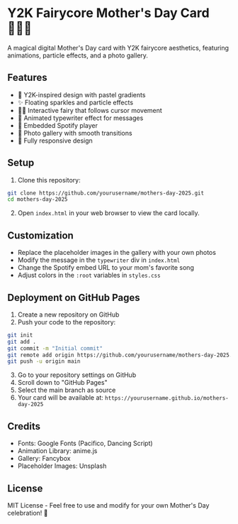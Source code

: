 # Y2K Fairycore Mother's Day Card 🧚‍♀️✨

A magical digital Mother's Day card with Y2K fairycore aesthetics, featuring animations, particle effects, and a photo gallery.

## Features

- 🎨 Y2K-inspired design with pastel gradients
- ✨ Floating sparkles and particle effects
- 🧚‍♀️ Interactive fairy that follows cursor movement
- 📝 Animated typewriter effect for messages
- 🎵 Embedded Spotify player
- 📸 Photo gallery with smooth transitions
- 📱 Fully responsive design

## Setup

1. Clone this repository:
```bash
git clone https://github.com/yourusername/mothers-day-2025.git
cd mothers-day-2025
```

2. Open `index.html` in your web browser to view the card locally.

## Customization

- Replace the placeholder images in the gallery with your own photos
- Modify the message in the `typewriter` div in `index.html`
- Change the Spotify embed URL to your mom's favorite song
- Adjust colors in the `:root` variables in `styles.css`

## Deployment on GitHub Pages

1. Create a new repository on GitHub
2. Push your code to the repository:
```bash
git init
git add .
git commit -m "Initial commit"
git remote add origin https://github.com/yourusername/mothers-day-2025.git
git push -u origin main
```

3. Go to your repository settings on GitHub
4. Scroll down to "GitHub Pages"
5. Select the main branch as source
6. Your card will be available at: `https://yourusername.github.io/mothers-day-2025`

## Credits

- Fonts: Google Fonts (Pacifico, Dancing Script)
- Animation Library: anime.js
- Gallery: Fancybox
- Placeholder Images: Unsplash

## License

MIT License - Feel free to use and modify for your own Mother's Day celebration! 💝 